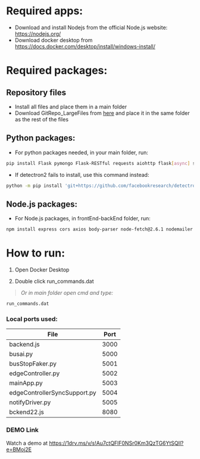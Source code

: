 # Required apps:

+ Download and install Nodejs from the official Node.js website: https://nodejs.org/
+ Download docker desktop from https://docs.docker.com/desktop/install/windows-install/ 

# Required packages:

## Repository files
+ Install all files and place them in a main folder
+ Download GitRepo_LargeFiles from [here](https://www.dropbox.com/scl/fo/xkffl87ia2yy5pp4ahwvg/h?rlkey=nb8zr8kwkz41wdny6tdgwtgec&dl=0) and place it in the same folder as the rest of the files

## Python packages:
+ For python packages needed, in your main folder, run:
```bash
pip install Flask pymongo Flask-RESTful requests aiohttp flask[async] schedule opencv-python torch ultralytics supervision==0.2.0 paho-mqtt numpy pandas torchvision detectron2 IPython openpyxl
```
+ If detectron2 fails to install, use this command instead:
```bash
python -m pip install 'git+https://github.com/facebookresearch/detectron2.git'
```

## Node.js packages:
+ For Node.js packages, in frontEnd-backEnd folder, run:
```bash
npm install express cors axios body-parser node-fetch@2.6.1 nodemailer xlsx socket.io
```

# How to run:

1. Open Docker Desktop

2. Double click run_commands.dat
> *Or in main folder open cmd and type:*
```bash
run_commands.dat
```

### Local ports used:
| File | Port |
| --------------- | --------------- |
| backend.js   | 3000    |
| busai.py    | 5000    |
| busStopFaker.py    | 5001    |
| edgeController.py   | 5002    |
| mainApp.py   | 5003    |
| edgeControllerSyncSupport.py   | 5004    |
| notifyDriver.py   | 5005    |
| bckend22.js   | 8080    |

### DEMO Link
Watch a demo at https://1drv.ms/v/s!Au7ctQFlF0NSr0Km3QzTG6YtSQll?e=BMoj2E